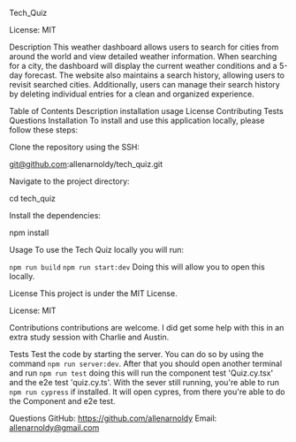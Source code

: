 Tech_Quiz


License: MIT

Description
This weather dashboard allows users to search for cities from around the world and view detailed weather information. When searching for a city, the dashboard will display the current weather conditions and a 5-day forecast. The website also maintains a search history, allowing users to revisit searched cities. Additionally, users can manage their search history by deleting individual entries for a clean and organized experience.

Table of Contents
Description
installation
usage
License
Contributing
Tests
Questions
Installation
To install and use this application locally, please follow these steps:

Clone the repository using the SSH:

git@github.com:allenarnoldy/tech_quiz.git

Navigate to the project directory:

cd tech_quiz

Install the dependencies:

npm install

Usage
To use the Tech Quiz locally you will run:

`npm run build`
`npm run start:dev`
Doing this will allow you to open this locally.


License
This project is under the MIT License.

License: MIT

Contributions
contributions are welcome. I did get some help with this in an extra study session with Charlie and Austin.

Tests
Test the code by starting the server. You can do so by using the command `npm run server:dev`. After that you should open another terminal and run `npm run test` doing this will run the component test 'Quiz.cy.tsx' and the e2e test 'quiz.cy.ts'. With the sever still running, you're able to run `npm run cypress` if installed. It will open cypres, from there you're able to do the Component and e2e test.

Questions
GitHub: https://github.com/allenarnoldy
Email: allenarnoldy@gmail.com